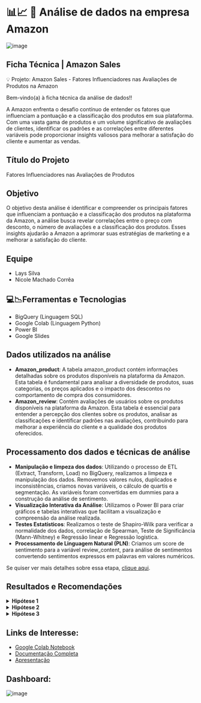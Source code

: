  
# 📊📈 🛒 Análise de dados na empresa Amazon

![image](https://github.com/user-attachments/assets/a159aa7a-c786-4c66-9c7b-6e713de829e3)   

## Ficha Técnica | Amazon Sales


💡 Projeto: Amazon Sales -  Fatores Influenciadores nas Avaliações de Produtos na Amazon

Bem-vindo(a) à ficha técnica da análise de dados!!

A Amazon enfrenta o desafio contínuo de entender os fatores que influenciam a pontuação e a classificação dos produtos em sua plataforma. Com uma vasta gama de produtos e um volume significativo de avaliações de clientes, identificar os padrões e as correlações entre diferentes variáveis pode proporcionar insights valiosos para melhorar a satisfação do cliente e aumentar as vendas.

## Título do Projeto

Fatores Influenciadores nas Avaliações de Produtos

## Objetivo

O objetivo desta análise é identificar e compreender os principais fatores que influenciam a pontuação e a classificação dos produtos na plataforma da Amazon, a análise busca revelar correlações entre o preço com desconto, o número de avaliações e a classificação dos produtos. Esses insights ajudarão a Amazon a aprimorar suas estratégias de marketing e a melhorar a satisfação do cliente.


## Equipe

* Lays Silva
* Nicole Machado Corrêa

## 💻📉Ferramentas e Tecnologias

* BigQuery (Linguagem SQL)
* Google Colab (Linguagem Python)
* Power BI
* Google Slides

## Dados utilizados na análise

* **Amazon_product**: A tabela amazon_product contém informações detalhadas sobre os produtos disponíveis na plataforma da Amazon. Esta tabela é fundamental para analisar a diversidade de produtos, suas categorias, os preços aplicados e o impacto dos descontos no comportamento de compra dos consumidores.
* **Amazon_review**: Contém avaliações de usuários sobre os produtos disponíveis na plataforma da Amazon. Esta tabela é essencial para entender a percepção dos clientes sobre os produtos, analisar as classificações e identificar padrões nas avaliações, contribuindo para melhorar a experiência do cliente e a qualidade dos produtos oferecidos.

## Processamento dos dados e técnicas de análise

* **Manipulação e limpeza dos dados**: Utilizando o processo de ETL (Extract, Transform, Load) no BigQuery, realizamos a limpeza e manipulação dos dados. Removemos valores nulos, duplicados e inconsistências, criamos novas variáveis, o cálculo de quartis e segmentação. As variáveis foram convertidas em dummies para a construção da análise de sentimento.
* **Visualização Interativa da Análise**: Utilizamos o Power BI para criar gráficos e tabelas interativas que facilitam a visualização e compreensão da análise realizada.
* **Testes Estatísticos**: Realizamos o teste de Shapiro-Wilk para verificar a normalidade dos dados, correlação de Spearman, Teste de Significância (Mann-Whitney) e Regressão linear e Regressão logística.
* **Processamento de Linguagem Natural (PLN)**: Criamos um score de sentimento para a variável review_content, para análise de sentimentos convertendo sentimentos expressos em palavras em valores numéricos.

Se quiser ver mais detalhes sobre essa etapa, [clique aqui](https://tricolor-puck-1da.notion.site/Projeto-4-Ficha-T-cnica-An-lise-de-Dados-aeed49440a6e4377bd9f168c9f0c65b6).

## Resultados e Recomendações

<details>
<summary><b>Hipótese 1</b></summary>

- **Hipótese 1: Produtos com maior desconto aplicado (discount_percentage) são melhor classificados (rating):**

Os resultados mostraram uma correlação significativa, mas negativa, entre o percentual de desconto aplicado e a classificação dos produtos.

A hipótese foi **refutada** e as recomendações são:

💡 Recomendações

- **Avaliar Estratégias de Desconto:** Reconsiderar a aplicação de grandes descontos para produtos que já possuem boas avaliações, pois isso pode ser percebido como uma diminuição do valor percebido pelos consumidores.
- **Análise dos feedbacks dos clientes:** Coletar e analisar feedback detalhado dos clientes sobre como os descontos influenciam suas percepções e decisões de compra. Isso pode ajudar a entender melhor a relação entre preço e percepção de qualidade.

</details>

<details>
<summary><b>Hipótese 2</b></summary>

- **Hipótese 2: Produtos com mais avaliações positivas (score_sentimento) são melhor classificados (rating):**

A correlação de Spearman de 0.2652 indica uma correlação positiva moderada entre score_sentimento e rating. Isso sugere que produtos que recebem mais avaliações positivas tendem a obter classificações mais altas. No entanto, a correlação moderada também indica que outros fatores além do número de avaliações positivas podem estar influenciando significativamente a classificação dos produtos.

A hipótese foi **confirmada** e as recomendações são:

💡 Recomendações

- **Incentivar avaliações positivas:** Implementar estratégias para incentivar os clientes satisfeitos a deixarem avaliações positivas. Isso pode incluir lembretes pós-compra, programas de recompensas, ou incentivos como descontos em compras futuras para aqueles que deixam avaliações.
- **Melhorar a experiência do cliente:** Focar em melhorar a experiência do cliente em todas as etapas do processo de compra. Clientes satisfeitos são mais propensos a deixar avaliações positivas, o que pode, por sua vez, melhorar a classificação dos produtos.

</details>

<details>
<summary><b>Hipótese 3</b></summary>

- **Hipótese 3: Produtos com mais avaliações (rating_count) são melhor classificados (rating):**

Os resultados indicam uma correlação positiva moderada entre quantidade de avaliações e classificação dos produtos.

A hipótese foi **confirmada** e as recomendações são:

💡 Recomendações

- **Responder avaliações:** Manter um diálogo ativo com os clientes respondendo às suas avaliações, especialmente as negativas. Demonstrar que a empresa valoriza o feedback dos clientes pode aumentar a satisfação e lealdade.
- **Implementar melhorias:** Usar o feedback das avaliações para identificar áreas de melhoria. Implementar essas melhorias pode resultar em mais avaliações positivas no futuro.

</details>

## Links de Interesse:

- [Google Colab Notebook](https://colab.research.google.com/drive/1LlWu4zeubaB6Qro6K12BId4PJGXEVw2Z?authuser=0#scrollTo=1a-4jcr0zJAi)
- [Documentação Completa](https://tricolor-puck-1da.notion.site/Projeto-4-Ficha-T-cnica-An-lise-de-Dados-aeed49440a6e4377bd9f168c9f0c65b6)
- [Apresentação](https://docs.google.com/presentation/d/1ejOuCTVcM9cCV-StkbdAqfY8OQBebtLzRWXgMwFxUn8/edit#slide=id.g4dfce81f19_0_45)


## Dashboard:
![image](https://github.com/user-attachments/assets/f7ae3b11-820f-4f32-a69f-eb643787a883)







